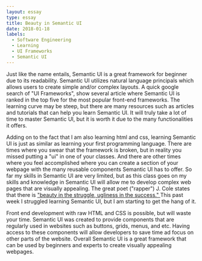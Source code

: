 ```yaml
---
layout: essay
type: essay
title: Beauty in Semantic UI
date: 2018-01-18
labels:
  - Software Engineering
  - Learning
  - UI Frameworks
  - Semantic UI
---
```


Just like the name entails, Semantic UI is a great framework for beginner due to its readability. Semantic UI utilizes natural language principals which allows users to create simple and/or complex layouts. A quick google search of "UI Frameworks", show several article where Semantic UI is ranked in the top five for the most popular front-end frameworks. The learning curve may be steep, but there are many resources such as articles and tutorials that can help you learn Semantic UI. It will truly take a lot of time to master Semantic UI, but it is worth it due to the many functionalities it offers.

Adding on to the fact that I am also learning html and css, learning Semantic UI is just as similar as learning your first programming language. There are times where you swear that the framework is broken, but in reality you missed putting a "ui" in one of your classes. And there are other times where you feel accomplished where you can create a section of your webpage with the many reusable components Semantic UI has to offer. So far my skills in Semantic UI are very limited, but as this class goes on my skills and knowledge in Semantic UI will allow me to develop complex web pages that are visually appealing. The great poet ("rapper") J. Cole states that there is
<a href="https://www.youtube.com/watch?v=KeYbb03wLrs">
"beauty in the struggle, ugliness in the success." </a> This past week I struggled learning Semantic UI, but I am starting to get the hang of it.

Front end development with raw HTML and CSS is possible, but will waste your time. Semantic UI was created to provide components that are regularly used in websites such as buttons, grids, menus, and etc. Having access to these components will allow developers to save time ad focus on other parts of the website. Overall Semantic UI is a great framework that can be used by beginners and experts to create visually appealing webpages.
